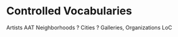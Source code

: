 # Controlled Vocabularies

Artists
    AAT
Neighborhoods
    ?
Cities
    ?
Galleries, Organizations
    LoC
